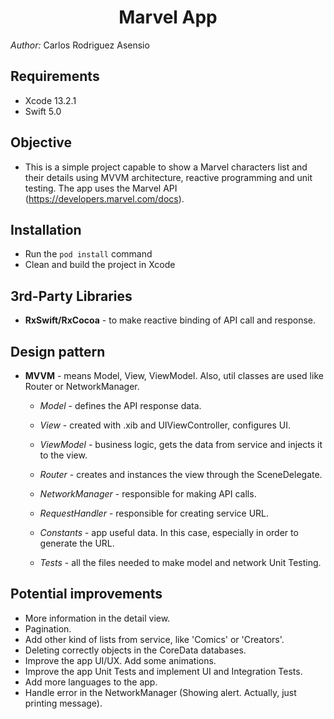 <h1 align="center">Marvel App</h1>

*Author:* Carlos Rodriguez Asensio


## Requirements
- Xcode 13.2.1
- Swift 5.0

## Objective
- This is a simple project capable to show a Marvel characters list and their details using MVVM architecture, reactive programming and unit testing. The app uses the Marvel API (https://developers.marvel.com/docs).
 
## Installation
- Run the `pod install` command
- Clean and build the project in Xcode

## 3rd-Party Libraries
 - **RxSwift/RxCocoa** - to make reactive binding of API call and response.

## Design pattern
 - **MVVM** - means Model, View, ViewModel. Also, util classes are used like Router or NetworkManager.
 
    - *Model* - defines the API response data.
    - *View* - created with .xib and UIViewController, configures UI.
    - *ViewModel* - business logic, gets the data from service and injects it to the view.
    
    - *Router* - creates and instances the view through the SceneDelegate.
    - *NetworkManager* - responsible for making API calls.
    - *RequestHandler* - responsible for creating service URL.
    
    - *Constants* - app useful data. In this case, especially in order to generate the URL.
    - *Tests* - all the files needed to make model and network Unit Testing.
 
 ## Potential improvements
- More information in the detail view.
- Pagination.
- Add other kind of lists from service, like 'Comics' or 'Creators'.
- Deleting correctly objects in the CoreData databases.
- Improve the app UI/UX. Add some animations.
- Improve the app Unit Tests and implement UI and Integration Tests.
- Add more languages to the app.
- Handle error in the NetworkManager (Showing alert. Actually, just printing message).

